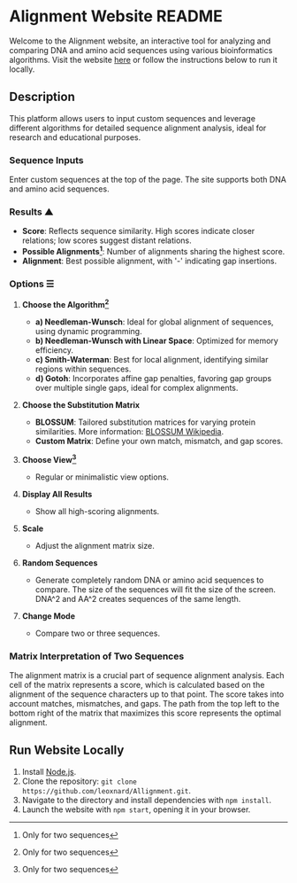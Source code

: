 # Alignment Website README

Welcome to the Alignment website, an interactive tool for analyzing and comparing DNA and amino acid sequences using various bioinformatics algorithms. Visit the website [here](https://allignment.netlify.app) or follow the instructions below to run it locally.

## Description
This platform allows users to input custom sequences and leverage different algorithms for detailed sequence alignment analysis, ideal for research and educational purposes.

### Sequence Inputs
Enter custom sequences at the top of the page. The site supports both DNA and amino acid sequences.

### Results ▲
- **Score**: Reflects sequence similarity. High scores indicate closer relations; low scores suggest distant relations.
- **Possible Alignments[^2seq]**: Number of alignments sharing the highest score.
- **Alignment**: Best possible alignment, with '-' indicating gap insertions.

### Options ☰
1. **Choose the Algorithm[^2seq]**
   - **a) Needleman-Wunsch**: Ideal for global alignment of sequences, using dynamic programming.
   - **b) Needleman-Wunsch with Linear Space**: Optimized for memory efficiency.
   - **c) Smith-Waterman**: Best for local alignment, identifying similar regions within sequences.
   - **d) Gotoh**: Incorporates affine gap penalties, favoring gap groups over multiple single gaps, ideal for complex alignments.

2. **Choose the Substitution Matrix**
   - **BLOSSUM**: Tailored substitution matrices for varying protein similarities. More information: [BLOSSUM Wikipedia](https://en.wikipedia.org/wiki/BLOSUM).
   - **Custom Matrix**: Define your own match, mismatch, and gap scores.

3. **Choose View[^2seq]**
   - Regular or minimalistic view options.

4. **Display All Results**
   - Show all high-scoring alignments.

5. **Scale**
   - Adjust the alignment matrix size.

6. **Random Sequences**
   - Generate completely random DNA or amino acid sequences to compare. The size of the sequences will fit the size of the screen. DNA^2 and AA^2 creates sequences of the same length.

7. **Change Mode**
   - Compare two or three sequences.

### Matrix Interpretation of Two Sequences
The alignment matrix is a crucial part of sequence alignment analysis. Each cell of the matrix represents a score, which is calculated based on the alignment of the sequence characters up to that point. The score takes into account matches, mismatches, and gaps. The path from the top left to the bottom right of the matrix that maximizes this score represents the optimal alignment.

## Run Website Locally
1. Install [Node.js](https://nodejs.org/en/download).
2. Clone the repository: `git clone https://github.com/leoxnard/Allignment.git`.
3. Navigate to the directory and install dependencies with `npm install`.
4. Launch the website with `npm start`, opening it in your browser.

[^2seq]: Only for two sequences
